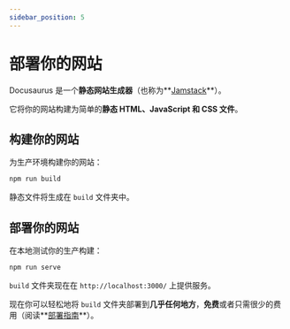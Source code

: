 ```yaml
---
sidebar_position: 5
---
```


# 部署你的网站

Docusaurus 是一个**静态网站生成器**（也称为**[Jamstack](https://jamstack.org/)**）。

它将你的网站构建为简单的**静态 HTML、JavaScript 和 CSS 文件**。

## 构建你的网站

为生产环境构建你的网站：

```bash
npm run build
```

静态文件将生成在 `build` 文件夹中。

## 部署你的网站

在本地测试你的生产构建：

```bash
npm run serve
```

`build` 文件夹现在在 `http://localhost:3000/` 上提供服务。

现在你可以轻松地将 `build` 文件夹部署到**几乎任何地方**，**免费**或者只需很少的费用（阅读**[部署指南](https://docusaurus.io/docs/deployment)**）。